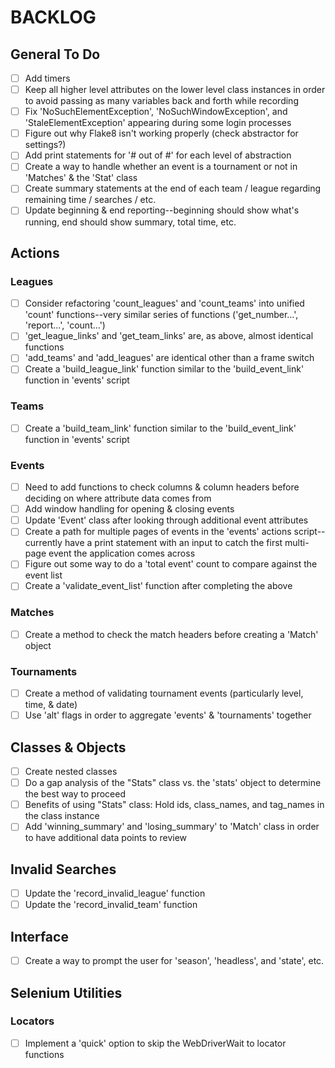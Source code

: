 # BACKLOG

## General To Do

- [ ] Add timers
- [ ] Keep all higher level attributes on the lower level class instances in order to avoid passing as many variables back and forth while recording
- [ ] Fix 'NoSuchElementException', 'NoSuchWindowException', and 'StaleElementException' appearing during some login processes
- [ ] Figure out why Flake8 isn't working properly (check abstractor for settings?)
- [ ] Add print statements for '# out of #' for each level of abstraction
- [ ] Create a way to handle whether an event is a tournament or not in 'Matches' & the 'Stat' class
- [ ] Create summary statements at the end of each team / league regarding remaining time / searches / etc.
- [ ] Update beginning & end reporting--beginning should show what's running, end should show summary, total time, etc.

## Actions

### Leagues

- [ ] Consider refactoring 'count_leagues' and 'count_teams' into unified 'count' functions--very similar series of functions ('get_number...', 'report...', 'count...')
- [ ] 'get_league_links' and 'get_team_links' are, as above, almost identical functions
- [ ] 'add_teams' and 'add_leagues' are identical other than a frame switch
- [ ] Create a 'build_league_link' function similar to the 'build_event_link' function in 'events' script

### Teams

- [ ] Create a 'build_team_link' function similar to the 'build_event_link' function in 'events' script

### Events

- [ ] Need to add functions to check columns & column headers before deciding on where attribute data comes from
- [ ] Add window handling for opening & closing events
- [ ] Update 'Event' class after looking through additional event attributes
- [ ] Create a path for multiple pages of events in the 'events' actions script--currently have a print statement with an input to catch the first multi-page event the application comes across
- [ ] Figure out some way to do a 'total event' count to compare against the event list
- [ ] Create a 'validate_event_list' function after completing the above

### Matches

- [ ] Create a method to check the match headers before creating a 'Match' object

### Tournaments

- [ ] Create a method of validating tournament events (particularly level, time, & date)
- [ ] Use 'alt' flags in order to aggregate 'events' & 'tournaments' together

## Classes & Objects

- [ ] Create nested classes
- [ ] Do a gap analysis of the "Stats" class vs. the 'stats' object to determine the best way to proceed
- [ ] Benefits of using "Stats" class: Hold ids, class_names, and tag_names in the class instance
- [ ] Add 'winning_summary' and 'losing_summary' to 'Match' class in order to have additional data points to review

## Invalid Searches

- [ ] Update the 'record_invalid_league' function
- [ ] Update the 'record_invalid_team' function

## Interface

- [ ] Create a way to prompt the user for 'season', 'headless', and 'state', etc.

## Selenium Utilities

### Locators

- [ ] Implement a 'quick' option to skip the WebDriverWait to locator functions
